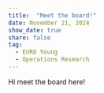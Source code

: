 ```yaml
---
title:  "Meet the board!"
date: November 21, 2024
show_date: true
share: false
tag:
  - EURO Young
  - Operations Research
---
```



Hi meet the board here!
